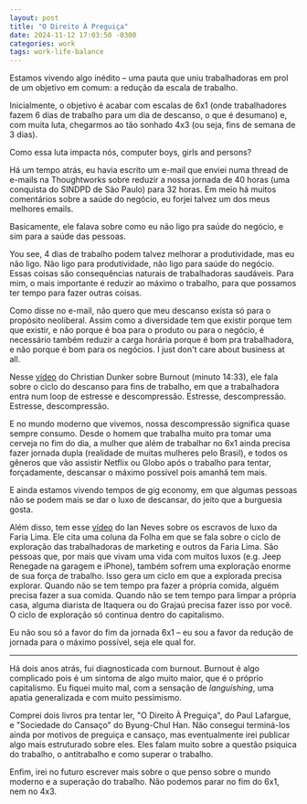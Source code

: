 ```yaml
---
layout: post
title: "O Direito À Preguiça"
date: 2024-11-12 17:03:50 -0300
categories: work
tags: work-life-balance
---
```


Estamos vivendo algo inédito – uma pauta que uniu trabalhadoras em prol de um objetivo em comum: a redução da escala de trabalho.

Inicialmente, o objetivo é acabar com escalas de 6x1 (onde trabalhadores fazem 6 dias de trabalho para um dia de descanso, o que é desumano) e,
com muita luta, chegarmos ao tão sonhado 4x3 (ou seja, fins de semana de 3 dias). 

Como essa luta impacta nós, computer boys, girls and persons? 

Há um tempo atrás, eu havia escrito um e-mail que enviei numa thread de e-mails na Thoughtworks sobre reduzir a nossa jornada de 40 horas (uma conquista
do SINDPD de São Paulo) para 32 horas. Em meio há muitos comentários sobre a saúde do negócio, eu forjei talvez um dos meus melhores emails.

Basicamente, ele falava sobre como eu não ligo pra saúde do negócio, e sim para a saúde das pessoas. 

You see, 4 dias de trabalho podem talvez melhorar a produtividade, mas eu não ligo. Não ligo para produtividade, não ligo para saúde do negócio.
Essas coisas são consequências naturais de trabalhadoras saudáveis. Para mim, o mais importante é reduzir ao máximo o trabalho, para que possamos ter
tempo para fazer outras coisas. 

Como disse no e-mail, não quero que meu descanso exista só para o propósito neoliberal. Assim como a diversidade tem que existir porque tem que existir,
e não porque é boa para o produto ou para o negócio, é necessário também reduzir a carga horária porque é bom pra trabalhadora, e não porque é bom para
os negócios. I just don't care about business at all.

Nesse [vídeo](https://www.youtube.com/watch?v=5PNmhEpJfx0) do Christian Dunker sobre Burnout (minuto 14:33), 
ele fala sobre o ciclo do descanso para fins de trabalho, em que a trabalhadora entra num loop de
estresse e descompressão. Estresse, descompressão. Estresse, descompressão. 

E no mundo moderno que vivemos, nossa descompressão significa quase sempre consumo. Desde o homem que trabalha muito pra tomar uma cerveja no fim do dia,
a mulher que além de trabalhar no 6x1 ainda precisa fazer jornada dupla (realidade de muitas mulheres pelo Brasil), e todos os gêneros que vão assistir
Netflix ou Globo após o trabalho para tentar, forçadamente, descansar o máximo possível pois amanhã tem mais. 

E ainda estamos vivendo tempos de gig economy, em que algumas pessoas não se podem mais se dar o luxo de descansar, do jeito que a burguesia gosta. 

Além disso, tem esse [vídeo](https://www.youtube.com/watch?v=2qyU1PQYCpQ) do Ian Neves sobre os escravos de luxo da Faria Lima. Ele cita uma
coluna da Folha em que se fala sobre o ciclo de exploração das trabalhadoras de marketing e outros da Faria Lima. São pessoas que, por mais que vivam
uma vida com muitos luxos (e.g. Jeep Renegade na garagem e iPhone), também sofrem uma exploração enorme de sua força de trabalho. Isso gera um ciclo em que
a explorada precisa explorar. Quando não se tem tempo pra fazer a própria comida, alguém precisa fazer a sua comida. Quando não se tem tempo para limpar
a própria casa, alguma diarista de Itaquera ou do Grajaú precisa fazer isso por você. O ciclo de exploração só continua dentro do capitalismo.

Eu não sou só a favor do fim da jornada 6x1 – eu sou a favor da redução de jornada para o máximo possível, seja ele qual for.

---

Há dois anos atrás, fui diagnosticada com burnout. Burnout é algo complicado pois é um sintoma de algo muito maior, que é o próprio capitalismo.
Eu fiquei muito mal, com a sensação de _languishing_, uma apatia generalizada e com muito pessimismo.

Comprei dois livros pra tentar ler, "O Direito À Preguiça", do Paul Lafargue, e "Sociedade do Cansaço" do Byung-Chul Han. Não consegui terminá-los ainda
por motivos de preguiça e cansaço, mas eventualmente irei publicar algo mais estruturado sobre eles. Eles falam muito sobre a questão psiquica do trabalho, o antitrabalho e como superar o trabalho. 

Enfim, irei no futuro escrever mais sobre o que penso sobre o mundo moderno e a superação do trabalho. Não podemos parar no fim do 6x1, nem no 4x3. 
